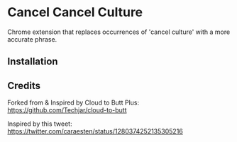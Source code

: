 Cancel Cancel Culture
=====================

Chrome extension that replaces occurrences of 'cancel culture' with a more accurate phrase.

Installation
------------

Credits
------------

Forked from & Inspired by Cloud to Butt Plus: https://github.com/Techjar/cloud-to-butt

Inspired by this tweet: https://twitter.com/caraesten/status/1280374252135305216
